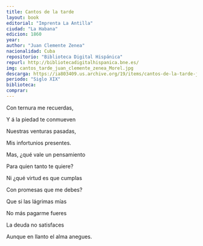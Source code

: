```yaml
---
title: Cantos de la tarde
layout: book
editorial: "Imprenta La Antilla"
ciudad: "La Habana"
edicion: 1860
year: 
author: "Juan Clemente Zenea"
nacionalidad: Cuba
repositorio: "Biblioteca Digital Hispánica"
repurl: http://bibliotecadigitalhispanica.bne.es/
img: cantos_tarde_juan_clemente_zenea_Morel.jpg
descarga: https://ia803409.us.archive.org/19/items/cantos-de-la-tarde-juan-clemente-zenea/Cantos%20de%20la%20tarde%20-%20Juan%20Clemente%20Zenea.pdf
periodo: "Siglo XIX"
biblioteca: 
comprar: 
---
```

 


Con ternura me recuerdas,
 
Y á la piedad te conmueven
 
Nuestras venturas pasadas,
 
Mis infortunios presentes.
 
 
Mas, ¿qué vale un pensamiento
 
Para quien tanto te quiere?
 
Ni ¿qué virtud es que cumplas
 
Con promesas que me debes?
 
 
Que si las lágrimas mías
 
No más pagarme fueres
 
La deuda no satisfaces
 
Aunque en llanto el alma anegues.
